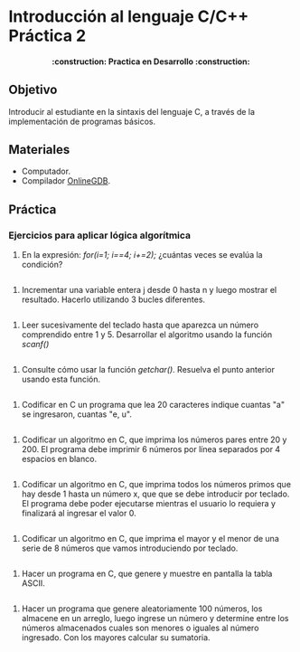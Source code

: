 # Introducción al lenguaje C/C++ Práctica 2

<h4 align="center">
:construction: Practica en Desarrollo :construction:
</h4>

## Objetivo

Introducir al estudiante en la sintaxis del lenguaje C, a través de la implementación de programas básicos.

## Materiales

- Computador.
- Compilador [OnlineGDB](https://www.onlinegdb.com/online_c_compiler).


## Práctica

### **Ejercicios para aplicar lógica algorítmica**

1. En la expresión: *for(i=1; i==4; i+=2);* ¿cuántas veces se evalúa la condición?
~~~
~~~

1. Incrementar una variable entera j desde 0 hasta n y luego mostrar el resultado.
Hacerlo utilizando 3 bucles diferentes. 
~~~
~~~

1. Leer sucesivamente del teclado hasta que aparezca un número comprendido entre 1 y 5. Desarrollar el algoritmo usando la función *scanf()*
~~~
~~~

1. Consulte cómo usar la función *getchar()*. Resuelva el punto anterior usando esta función. 
~~~
~~~

1. Codificar en C un programa que lea 20 caracteres indique cuantas "a" se ingresaron, cuantas "e, u".
~~~
~~~

1. Codificar un algoritmo en C, que imprima los números pares entre 20 y 200. El programa debe imprimir 6 números por línea separados por 4 espacios en blanco.
~~~
~~~

1. Codificar un algoritmo en C, que imprima todos los números primos que hay desde 1 hasta un número x, que que se debe introducir por teclado. El programa debe poder ejecutarse mientras el usuario lo requiera y finalizará al ingresar el valor 0.
~~~
~~~

1. Codificar un algoritmo en C, que imprima el mayor y el menor de una serie de 8 números que vamos introduciendo por teclado.
~~~
~~~

1. Hacer un programa en C, que genere y muestre en pantalla la tabla ASCII.
~~~
~~~

1. Hacer un programa que genere aleatoriamente 100 números, los almacene en un arreglo, luego ingrese un número y determine entre los números almacenados cuales son menores o iguales al número ingresado. Con los mayores calcular su sumatoria.
~~~
~~~